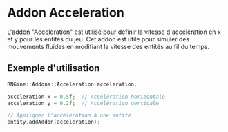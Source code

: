 # Addon Acceleration

L'addon "Acceleration" est utilisé pour définir la vitesse d'accélération en x et y pour les entités du jeu. Cet addon est utile pour simuler des mouvements fluides en modifiant la vitesse des entités au fil du temps.

## Exemple d'utilisation

```cpp
RNGine::Addons::Acceleration acceleration;

acceleration.x = 0.5f;  // Accélération horizontale
acceleration.y = 0.2f;  // Accélération verticale

// Appliquer l'accélération à une entité
entity.addAddon(acceleration);
```
